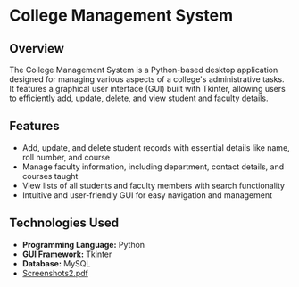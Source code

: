# College Management System

## Overview
The College Management System is a Python-based desktop application designed for managing various aspects of a college's administrative tasks. It features a graphical user interface (GUI) built with Tkinter, allowing users to efficiently add, update, delete, and view student and faculty details.

## Features
- Add, update, and delete student records with essential details like name, roll number, and course
- Manage faculty information, including department, contact details, and courses taught
- View lists of all students and faculty members with search functionality
- Intuitive and user-friendly GUI for easy navigation and management

## Technologies Used
- **Programming Language:** Python
- **GUI Framework:** Tkinter
- **Database:** MySQL
- [Screenshots2.pdf](https://github.com/user-attachments/files/16845121/Screenshots2.pdf)

  

